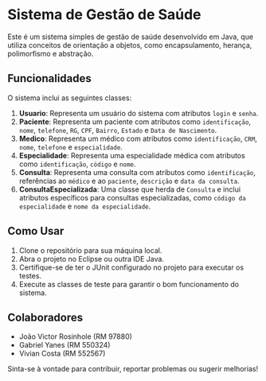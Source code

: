 # Sistema de Gestão de Saúde

Este é um sistema simples de gestão de saúde desenvolvido em Java, que utiliza conceitos de orientação a objetos, como encapsulamento, herança, polimorfismo e abstração.

## Funcionalidades

O sistema inclui as seguintes classes:

1. **Usuario**: Representa um usuário do sistema com atributos `login` e `senha`.
2. **Paciente**: Representa um paciente com atributos como `identificação`, `nome`, `telefone`, `RG`, `CPF`, `Bairro`, `Estado` e `Data de Nascimento`.
3. **Medico**: Representa um médico com atributos como `identificação`, `CRM`, `nome`, `telefone` e `especialidade`.
4. **Especialidade**: Representa uma especialidade médica com atributos como `identificação`, `código` e `nome`.
5. **Consulta**: Representa uma consulta com atributos como `identificação`, referências ao `médico` e ao `paciente`, `descrição` e `data da consulta`.
6. **ConsultaEspecializada**: Uma classe que herda de `Consulta` e inclui atributos específicos para consultas especializadas, como `código da especialidade` e `nome da especialidade`.

## Como Usar

1. Clone o repositório para sua máquina local.
2. Abra o projeto no Eclipse ou outra IDE Java.
3. Certifique-se de ter o JUnit configurado no projeto para executar os testes.
4. Execute as classes de teste para garantir o bom funcionamento do sistema.

## Colaboradores

- João Victor Rosinhole (RM 97880)
- Gabriel Yanes (RM 550324)
- Vivian Costa (RM 552567)

Sinta-se à vontade para contribuir, reportar problemas ou sugerir melhorias!
